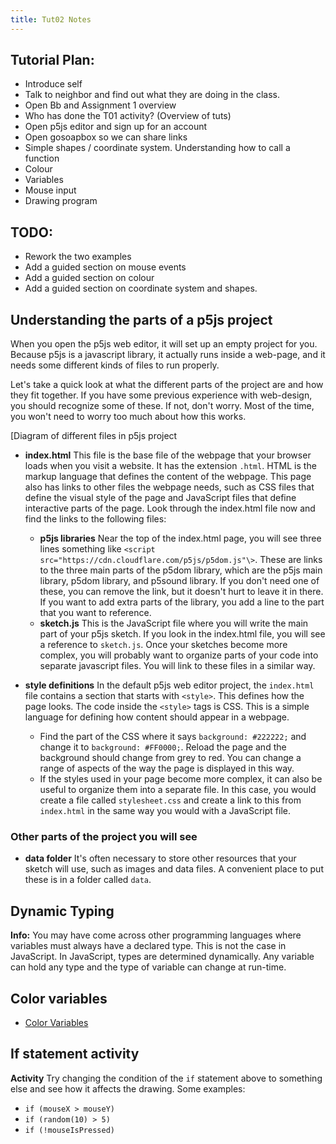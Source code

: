 ```yaml
---
title: Tut02 Notes
---
```


## Tutorial Plan:

* Introduce self
* Talk to neighbor and find out what they are doing in the class.
* Open Bb and Assignment 1 overview
* Who has done the T01 activity? (Overview of tuts)
* Open p5js editor and sign up for an account
* Open gosoapbox so we can share links
* Simple shapes / coordinate system. Understanding how to call a function
* Colour
* Variables
* Mouse input
* Drawing program

## TODO:

* Rework the two examples
* Add a guided section on mouse events
* Add a guided section on colour
* Add a guided section on coordinate system and shapes.

## Understanding the parts of a p5js project

When you open the p5js web editor, it will set up an empty project for you.
Because p5js is a javascript library, it actually runs inside a web-page,
and it needs some different kinds of files to run properly.  

Let's take a quick look at what the different parts of the project are and
how they fit together. If you have some previous experience with web-design,
you should recognize some of these. If not, don't worry. Most of the time,
you won't need to worry too much about how this works.

[Diagram of different files in p5js project

* **index.html** This file is the base file of the webpage that your
  browser loads when you visit a website. It has the extension `.html`.
  HTML is the markup language that defines the content of the
  webpage. This page also has links to other files
  the webpage needs, such as CSS files that define the visual style of the page
  and JavaScript files that define interactive parts of the page. Look
  through the index.html file now and find the links to the following
  files:
  * **p5js libraries** Near the top of the index.html page, you will see three lines
    something like `<script src="https://cdn.cloudflare.com/p5js/p5dom.js"\>`.
    These are links to the three main parts of the p5dom library, which are
    the p5js main library, p5dom library, and p5sound library. If you don't
    need one of these, you can remove the link, but it doesn't hurt to leave
    it in there. If you want to add extra parts of the library, you add a line
    to the part that you want to reference.
  * **sketch.js** This is the JavaScript file where you will write the
    main part of your p5js sketch. If you look in the index.html file, you
    will see a reference to `sketch.js`. Once your sketches become
    more complex, you will probably want to organize parts of your code into
    separate javascript files. You will link to these files in a similar way.

* **style definitions** In the default p5js web editor project, the `index.html`
  file contains a section that starts with `<style>`. This defines how the
  page looks. The code inside the `<style>` tags is CSS. This is a
  simple language for defining how content should appear in a webpage.
  * Find the part of the CSS where it says `background: #222222;` and change it to
    `background: #FF0000;`. Reload the page and the background should change
    from grey to red. You can change a range of aspects of the way the page is
    displayed in this way.
  * If the styles used in your page become more complex, it can also be
    useful to organize them into a separate file. In this case, you would
    create a file called `stylesheet.css` and create a link to this from `index.html`
    in the same way you would with a JavaScript file.

### Other parts of the project you will see

* **data folder** It's often necessary to store other resources that
  your sketch will use, such as images and data files. A convenient place
  to put these is in a folder called `data`.

## Dynamic Typing

<p class="info">
  <strong>Info:</strong> You may have come across other programming languages
  where variables must always have a declared type. This is not
  the case in JavaScript. In JavaScript, types are determined dynamically.
  Any variable can hold any type and the type of variable can change at run-time.
</p>

## Color variables

* [Color Variables](https://p5js.org/examples/color-color-variables.html)

## If statement activity

<div class="task">
  <p>
    <strong>Activity</strong> Try changing the condition of the <code>if</code>
    statement above to something else and see how it affects the drawing. Some
    examples:
  </p>
  <ul>
    <li><code>if (mouseX > mouseY)</code></li>
    <li><code>if (random(10) > 5)</code></li>
    <li><code>if (!mouseIsPressed)</code></li>
  </ul>
</div>